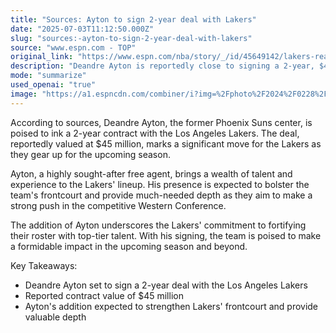 ```yaml
---
title: "Sources: Ayton to sign 2-year deal with Lakers"
date: "2025-07-03T11:12:50.000Z"
slug: "sources:-ayton-to-sign-2-year-deal-with-lakers"
source: "www.espn.com - TOP"
original_link: "https://www.espn.com/nba/story/_/id/45649142/lakers-reach-agreement-center-deandre-ayton"
description: "Deandre Ayton is reportedly close to signing a 2-year, $45 million contract with the Los Angeles Lakers, a move that is expected to bolster the team's frontcourt and provide depth. The highly sought-after free agent brings talent and experience to the Lakers lineup as they prepare for the upcoming season in the competitive Western Conference. The signing highlights the Lakers' commitment to adding top-tier talent to their roster and positions them to make a strong impact in the upcoming season and beyond."
mode: "summarize"
used_openai: "true"
image: "https://a1.espncdn.com/combiner/i?img=%2Fphoto%2F2024%2F0228%2Fr1297269_1296x729_16%2D9.jpg"
---
```


According to sources, Deandre Ayton, the former Phoenix Suns center, is poised to ink a 2-year contract with the Los Angeles Lakers. The deal, reportedly valued at $45 million, marks a significant move for the Lakers as they gear up for the upcoming season.

Ayton, a highly sought-after free agent, brings a wealth of talent and experience to the Lakers' lineup. His presence is expected to bolster the team's frontcourt and provide much-needed depth as they aim to make a strong push in the competitive Western Conference.

The addition of Ayton underscores the Lakers' commitment to fortifying their roster with top-tier talent. With his signing, the team is poised to make a formidable impact in the upcoming season and beyond.

Key Takeaways:
- Deandre Ayton set to sign a 2-year deal with the Los Angeles Lakers
- Reported contract value of $45 million
- Ayton's addition expected to strengthen Lakers' frontcourt and provide valuable depth